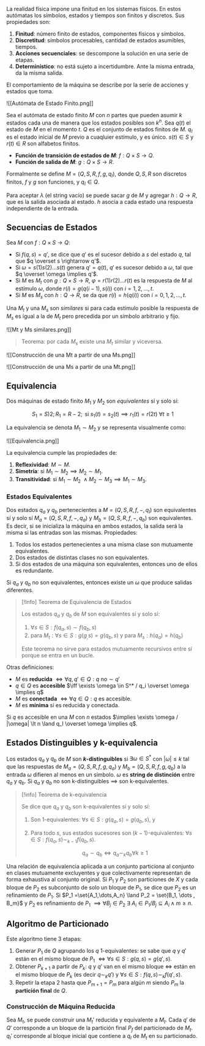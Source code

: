 La realidad física impone una finitud en los sistemas físicos. En estos autómatas los símbolos, estados y tiempos son finitos y discretos. Sus propiedades son:

1. **Finitud**: número finito de estados, componentes físicos y símbolos.
2. **Discretitud**: símbolos procesables, cantidad de estados asumibles, tiempos.
3. **Acciones secuenciales**: se descompone la solución en una serie de etapas.
4. **Determinístico**: no está sujeto a incertidumbre. Ante la misma entrada, da la misma salida.

El comportamiento de la máquina se describe por la serie de acciones y estados que toma.

![[Autómata de Estado Finito.png]]

Sea el autómata de estado finito $M$ con $n$ partes que pueden asumir $k$ estados cada una de manera que los estados posibles son $k^n$. Sea $q(t)$ el estado de $M$ en el momento $t$. $Q$ es el conjunto de estados finitos de $M$. $q_I$ es el estado inicial de $M$ previo a cuaqluier estímulo, y es único. $s(t)\in S$ y $r(t)\in R$ son alfabetos finitos.

- **Función de transición de estados de $M$**: $f: Q \times S \rightarrow Q$.
- **Función de salida de $M$**: $g: Q \times S \rightarrow R$.

Formalmente se define $M=(Q,S,R,f,g,q_I)$, donde $Q,S,R$ son discretos finitos, $f$ y $g$ son funciones, y $q_I\in Q$.

Para aceptar $\lambda$ (el string vacío) se puede sacar $g$ de $M$ y agregar $h: Q \rightarrow R$, que es la salida asociada al estado. $h$ asocia a cada estado una respuesta independiente de la entrada.

## Secuencias de Estados

Sea $M$ con $f: Q \times S \rightarrow Q$:

- Si $f(q,s)=q'$, se dice que $q'$ es el sucesor debido a $s$ del estado $q$, tal que $q \overset s \rightarrow q'$.
- Si $\omega =s(1) s(2)\dots s(t)$ genera $q'=q(t)$, $q'$ es sucesor debido a $\omega$, tal que $q \overset \omega \implies q'$.
- Si $M$ es $M_t$ con $g: Q\times S\rightarrow R$, $\varphi = r(1)r(2)\dots r(t)$ es la respuesta de $M$ al estímulo $\omega$, donde $r(i)=g(q(i-1),s(i))$ con $i=1,2,\dots, t$.
- Si $M$ es $M_s$ con $h:Q\rightarrow R$, se da que $r(i)=h(q(i))$ con $i=0,1,2,\dots, t$.

Una $M_t$ y una $M_s$ son _similares_ si para cada estímulo posible la respuesta de $M_s$ es igual a la de $M_t$ pero precedida por un símbolo arbitrario y fijo.

![[Mt y Ms similares.png]]

> Teorema: por cada $M_s$ existe una $M_t$ similar y viceversa.

![[Construcción de una Mt a partir de una Ms.png]]

![[Construcción de una Ms a partir de una Mt.png]]

## Equivalencia

Dos máquinas de estado finito $M_1$ y $M_2$ son _equivalentes_ sí y solo sí:

$$S_1 =S)2 ; R_1 = R-2 ; \text{ si } s_1(t) = s_2(t) \implies r_1(t)=r(2t) \ \forall t \ge 1$$

La equivalencia se denota $M_1 \sim M_2$ y se representa visualmente como:

![[Equivalencia.png]]

La equivalencia cumple las propiedades de:

1. **Reflexividad**: $M \sim M$.
2. **Simetría**: si $M_1\sim M_2 \implies M_2 \sim M_1$.
3. **Transitividad**: si $M_1\sim M_2 \ \land M_2 \sim M_3 \implies M_1 \sim M_3$.

### Estados Equivalentes

Dos estados $q_a$ y $q_b$ pertenecientes a $M=(Q,S,R,f,-,q_I)$ son equivalentes sí y solo sí $M_a=(Q,S,R,f,-,q_a)$ y $M_b = (Q,S,R,f,-,q_b)$ son equivalentes. Es decir, si se inicializa la máquina en ambos estados, la salida será la misma si las entradas son las mismas. Propiedades:

1. Todos los estados pertenecientes a una misma clase son mutuamente equivalentes.
2. Dos estados de distintas clases no son equivalentes.
3. Si dos estados de una máquina son equivalentes, entonces uno de ellos es redundante.

Si $q_a$ y $q_b$ no son equivalentes, entonces existe un $\omega$ que produce salidas diferentes.

> [!Info] Teorema de Equivalencia de Estados
>
> Los estados $q_a$ y $q_b$ de $M$ son equivalentes sí y solo sí:
>
> 1.  $\forall s \in S: f(q_a,s) \sim f(q_b,s)$
> 2.  $\text{para } M_t : \forall s \in S : g(g_,s)=g(q_b,s) \text{ y para } M_s:h(q_a)=h(q_b)$
>
> Este teorema no sirve para estados mutuamente recursivos entre sí porque se entra en un bucle.

Otras definiciones:

- $M$ es **reducida** $\iff \forall q, q'\in Q: q \text{ no}\sim q'$
- $q \in Q$ es **accesible** $\iff \exists \omega \in S^* / q_i \overset \omega \implies q$
- $M$ es **conectada** $\iff \forall q \in Q : q$ es accesible.
- $M$ es **mínima** si es reducida y conectada.

Si $q$ es accesible en una $M$ con $n$ estados $\implies \exists \omega / |\omega| \lt n \land q_I \overset \omega \implies q$.

## Estados Distinguibles y k-equivalencia

Los estados $q_a$ y $q_b$ de $M$ son **$k$-distinguibles** si $\exists \omega \in S^*$ con $|\omega| \le k$ tal que las respuestas de $M_a =(Q,S,R,f,g,q_a)$ y $M_b = (Q,S,R,f,g,q_b)$ a la entrada $\omega$ difieren al menos en un símbolo. $\omega$ es **string de distinción** entre $q_a$ y $q_b$. Si $q_a$ y $q_b$ no son k-distinguibles $\implies$ son k-equivalentes.

> [!info] Teorema de k-equivalencia
>
> Se dice que $q_a$ y $q_b$ son k-equivalentes sí y solo sí:
>
> 1. Son 1-equivalentes: $\forall s \in S : g(q_a,s) =g(q_b,s)$, y
> 2. Para todo $s$, sus estados sucesores son $(k-1)$-equivalentes: $\forall s \in S : f(q_a,s) \sim_{k-1} f(q_b,s)$.
>
>    $$q_a \sim q_b \iff q_a \sim_k q_b \forall k \ge 1$$

Una relación de equivalencia aplicada a un conjunto particiona al conjunto en clases mutuamente excluyentes y que colectivamente representan de forma exhaustiva al conjunto original. Si $P_1$ y $P_2$ son particiones de $X$ y cada bloque de $P_2$ es subconjunto de solo un bloque de $P_1$, se dice que $P_2$ es un refinamiento de $P_1$. Si $P_1 =\set{A_1,\dots,A_n} \land P_2 = \set{B_1, \dots , B_m}$ y $P_2$ es refinamiento de $P_1$ $\implies \forall B_j \in P_2 \ \exists  \ A_i \in P_1 / B_j \subseteq A_i \land m \ge n$.

## Algoritmo de Particionado

Este algoritmo tiene 3 etapas:

1. Generar $P_1$ de $Q$ agrupando los $q$ 1-equivalentes: se sabe que $q$ y $q'$ están en el mismo bloque de $P_1$ $\iff \forall s \in S: g(q,s)=g(q',s)$.
2. Obtener $P_{k+1}$ a partir de $P_k$: $q$ y $q'$ van en el mismo bloque $\iff$ están en el mismo bloque de $P_k$ (es decir $q \sim_k q')$ y $\forall s \in S: f(q,s) \sim_k f(q',s)$.
3. Repetir la etapa 2 hasta que $P_{m+1} = P_m$ para algún $m$ siendo $P_m$ la **partición final** de $Q$.

### Construcción de Máquina Reducida

Sea $M_t$, se puede construir una $M_t'$ reducida y equivalente a $M_t$. Cada $q'$ de $Q'$ corresponde a un bloque de la partición final $P_f$ del particionado de $M_t$. $q_I'$ corresponde al bloque inicial que contiene a $q_I$ de $M_t$ en su particionado.

